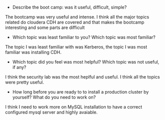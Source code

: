 - Describe the boot camp: was it useful, difficult, simple?

The bootcamp was very useful and intense. I think all the major topics related do cloudera CDH are covered and that makes the bootcamp interesting and some parts are difficult
  
- Which topic was least familiar to you? Which topic was most familiar?

The topic I was least familiar with was Kerberos, the topic I was most familiar was installing CDH.

- Which topic did you feel was most helpful? Which topic was not useful, if any?

I think the security lab was the most heplful and useful. I think all the topics were pretty useful.

- How long before you are ready to to install a production cluster by yourself? What do you need to work on?

I think I need to work more on MySQL installation to have a correct configured mysql server and highly avaiable.
